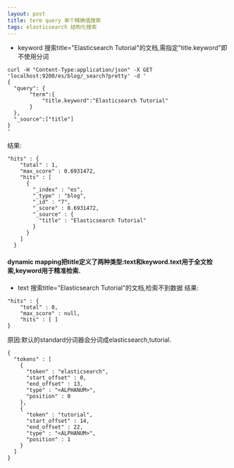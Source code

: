```yaml
---
layout: post
title: term query 单个精确值搜索
tags: elasticsearch 结构化搜索
---
```


* keyword 搜索title="Elasticsearch Tutorial"的文档,需指定"title.keyword"即不使用分词             
```
curl -H "Content-Type:application/json" -X GET 'localhost:9200/es/blog/_search?pretty' -d '
{
  "query": {
       "term":{
           "title.keyword":"Elasticsearch Tutorial"
       }
  },
  "_source":["title"]
}
'
```
结果:
```
"hits" : {
    "total" : 1,
    "max_score" : 0.6931472,
    "hits" : [
      {
        "_index" : "es",
        "_type" : "blog",
        "_id" : "7",
        "_score" : 0.6931472,
        "_source" : {
          "title" : "Elasticsearch Tutorial"
        }
      }
    ]
  }
```
#### dynamic mapping把title定义了两种类型:text和keyword.text用于全文检索,keyword用于精准检索.

* text 搜索title="Elasticsearch Tutorial"的文档,检索不到数据 
结果:
```
"hits" : {
    "total" : 0,
    "max_score" : null,
    "hits" : [ ]
}
``` 
原因:默认的standard分词器会分词成elasticsearch,tutorial.
```
{
  "tokens" : [
    {
      "token" : "elasticsearch",
      "start_offset" : 0,
      "end_offset" : 13,
      "type" : "<ALPHANUM>",
      "position" : 0
    },
    {
      "token" : "tutorial",
      "start_offset" : 14,
      "end_offset" : 22,
      "type" : "<ALPHANUM>",
      "position" : 1
    }
  ]
}
``` 


